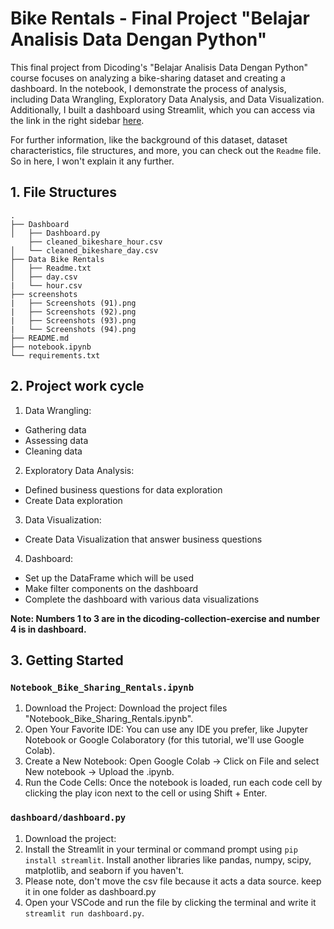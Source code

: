 # Bike Rentals - Final Project "Belajar Analisis Data Dengan Python"

This final project from Dicoding's "Belajar Analisis Data Dengan Python" course focuses on analyzing a bike-sharing dataset and creating a dashboard. In the notebook, I demonstrate the process of analysis, including Data Wrangling, Exploratory Data Analysis, and Data Visualization. Additionally, I built a dashboard using Streamlit, which you can access via the link in the right sidebar [here](https://bike-sharing-rentals.streamlit.app/).

For further information, like the background of this dataset, dataset characteristics, file structures, and more, you can check out the `Readme` file. So in here, I won't explain it any further.

## 1. File Structures
```
.
├── Dashboard
│   ├── Dashboard.py
    ├── cleaned_bikeshare_hour.csv
│   └── cleaned_bikeshare_day.csv
├── Data Bike Rentals
│   ├── Readme.txt
│   ├── day.csv
|   └── hour.csv
├── screenshots
|   ├── Screenshots (91).png
|   ├── Screenshots (92).png
|   ├── Screenshots (93).png
|   └── Screenshots (94).png
├── README.md
├── notebook.ipynb
└── requirements.txt
```

## 2. Project work cycle
1. Data Wrangling: 
 - Gathering data
 - Assessing data
 - Cleaning data
2. Exploratory Data Analysis:
 - Defined business questions for data exploration
 - Create Data exploration
3. Data Visualization:
 - Create Data Visualization that answer business questions
4. Dashboard:
 - Set up the DataFrame which will be used
 - Make filter components on the dashboard
 - Complete the dashboard with various data visualizations

**Note: Numbers 1 to 3 are in the dicoding-collection-exercise and number 4 is in dashboard.**

## 3. Getting Started
### `Notebook_Bike_Sharing_Rentals.ipynb`
1. Download the Project: Download the project files "Notebook_Bike_Sharing_Rentals.ipynb".
2. Open Your Favorite IDE: You can use any IDE you prefer, like Jupyter Notebook or Google Colaboratory (for this tutorial, we'll use Google Colab).
3. Create a New Notebook: Open Google Colab -> Click on File and select New notebook -> Upload the .ipynb.
4. Run the Code Cells: Once the notebook is loaded, run each code cell by clicking the play icon next to the cell or using Shift + Enter.

### `dashboard/dashboard.py`
1. Download the project: 
2. Install the Streamlit in your terminal or command prompt using `pip install streamlit`. Install another libraries like pandas, numpy, scipy, matplotlib, and seaborn if you haven't.
3. Please note, don't move the csv file because it acts a data source. keep it in one folder as dashboard.py
4. Open your VSCode and run the file by clicking the terminal and write it `streamlit run dashboard.py`.
